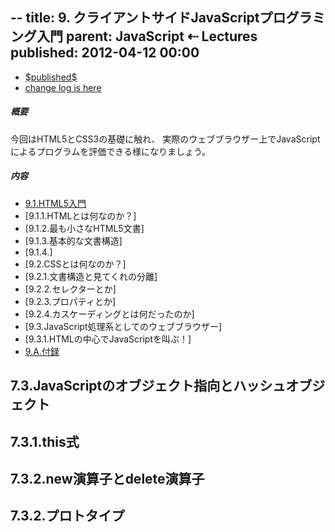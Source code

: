 --
title:     9. クライアントサイドJavaScriptプログラミング入門
parent:    JavaScript ⇠ Lectures
published: 2012-04-12 00:00
--

<a target="_blank" href="https://github.com/usagi/www.WonderRabbitProject.net/commits/master/Lectures/JavaScript/0009/main.ja.markdown">
<ul class="datetime">
  <li class="published"><time pubdate datetime="$published$">$published$</time>
  <li>change log is here
</ul>
</a>

<nav>

##### 概要

今回はHTML5とCSS3の基礎に触れ、
実際のウェブブラウザー上でJavaScriptによるプログラムを評価できる様になりましょう。

##### 内容

* [9.1.HTML5入門](#)
* [9.1.1.HTMLとは何なのか？]
* [9.1.2.最も小さなHTML5文書]
* [9.1.3.基本的な文書構造]
* [9.1.4.]
* [9.2.CSSとは何なのか？]
* [9.2.1.文書構造と見てくれの分離]
* [9.2.2.セレクターとか]
* [9.2.3.プロパティとか]
* [9.2.4.カスケーディングとは何だったのか]
* [9.3.JavaScript処理系としてのウェブブラウザー]
* [9.3.1.HTMLの中心でJavaScriptを叫ぶ！]
* [9.A.付録](#a.付録)

</nav>

## 7.3.JavaScriptのオブジェクト指向とハッシュオブジェクト
## 7.3.1.this式
## 7.3.2.new演算子とdelete演算子
## 7.3.2.プロトタイプ

[prev]: ../0007/
[next]: ../0009/

[gist]:   http://gist.github.com/
[ideone]: http://www.ideone.com/

[ECMA-262]: http://www.ecma-international.org/publications/standards/Ecma-262.htm

